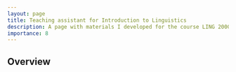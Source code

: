 ```yaml
---
layout: page
title: Teaching assistant for Introduction to Linguistics
description: A page with materials I developed for the course LING 20001: Introduction to Linguistics, the first core course for the linguistics degree at the University of Chicago.
importance: 8
---
```


## Overview
